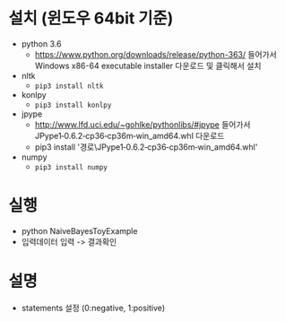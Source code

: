 # 설치 (윈도우 64bit 기준)
- python 3.6
    - https://www.python.org/downloads/release/python-363/ 들어가서 Windows x86-64 executable installer 다운로드 및 클릭해서 설치
- nltk
    - `pip3 install nltk`
- konlpy
    - `pip3 install konlpy`
- jpype
    - http://www.lfd.uci.edu/~gohlke/pythonlibs/#jpype 들어가서 JPype1‑0.6.2‑cp36‑cp36m‑win_amd64.whl 다운로드
    - pip3 install '경로\JPype1‑0.6.2‑cp36‑cp36m‑win_amd64.whl'
- numpy
    - `pip3 install numpy`

# 실행
- python NaiveBayesToyExample
- 입력데이터 입력 -> 결과확인

# 설명
- statements 설정 (0:negative, 1:positive)
